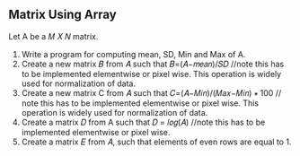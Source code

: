 ## Matrix Using Array
Let A be a 𝑀 𝑋 𝑁 matrix.
1. Write a program for computing mean, SD, Min and Max of A.
2. Create a new matrix 𝐵 from 𝐴 such that 𝐵=(𝐴−𝑚𝑒𝑎𝑛)/𝑆𝐷
    //note this has to be implemented elementwise or pixel wise.
   This operation is widely used for normalization of data.
4. Create a new matrix C from 𝐴 such that 𝐶=(𝐴−𝑀𝑖𝑛)/(𝑀𝑎𝑥−𝑀𝑖𝑛) ∗ 100
   // note this has to be implemented elementwise or pixel wise.
   This operation is widely used for normalization of data.
5. Create a matrix 𝐷 from A such that 𝐷 = 𝑙𝑜𝑔(𝐴)
   //note this has to be implemented elementwise or pixel wise.
6. Create a matrix 𝐸 from 𝐴, such that elements of even rows are equal to 1.
